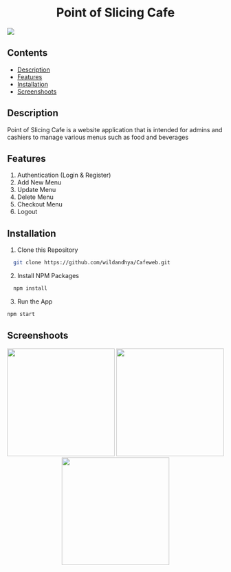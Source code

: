 <p align="center">
 <h1 align="center">Point of Slicing Cafe</h1>
<img src="https://img.shields.io/badge/Build%20with-React%20.js-61dbfb?style=popout&logo=react" align="center">
<p>





## Contents
- [Description](#description)
- [Features](#features)
- [Installation](#installation-for-development)
- [Screenshoots](#screenshoots)


## Description
Point of Slicing Cafe is a website application that is intended for admins and cashiers to manage various menus such as food and beverages

## Features
1. Authentication (Login & Register)
2. Add New Menu
3. Update Menu
4. Delete Menu
5. Checkout Menu
6. Logout


##  Installation
1. Clone this Repository 
 ```sh
   git clone https://github.com/wildandhya/Cafeweb.git
 ```
2. Install NPM Packages 
 ```sh
   npm install
 ```
3. Run the App
  ```sh
  npm start
  ```
## Screenshoots

<div align="center">
    <img width="250" src="./src/assets/images/screenshoot-1.png">   
    <img width="250" src="./src/assets/images/screenshoot-2.png">
    <img width="250" src="./src/assets/images/screenshoot-3.png">
</div>

